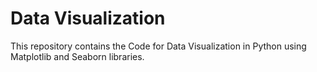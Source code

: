 # Data Visualization
This repository contains the Code for Data Visualization in Python using Matplotlib and Seaborn libraries.
